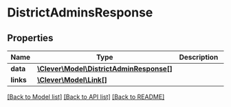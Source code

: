 # DistrictAdminsResponse

## Properties
Name | Type | Description | Notes
------------ | ------------- | ------------- | -------------
**data** | [**\Clever\Model\DistrictAdminResponse[]**](DistrictAdminResponse.md) |  | [optional] 
**links** | [**\Clever\Model\Link[]**](Link.md) |  | [optional] 

[[Back to Model list]](../README.md#documentation-for-models) [[Back to API list]](../README.md#documentation-for-api-endpoints) [[Back to README]](../README.md)


